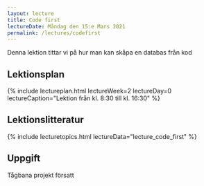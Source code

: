 ```yaml
---
layout: lecture
title: Code first
lectureDate: Måndag den 15:e Mars 2021
permalink: /lectures/codefirst
---
```


Denna lektion tittar vi på hur man kan skåpa en databas från kod

## Lektionsplan

{% include lectureplan.html lectureWeek=2 lectureDay=0 lectureCaption="Lektion från kl. 8:30 till kl. 16:30" %}

## Lektionslitteratur

{% include lecturetopics.html lectureData="lecture_code_first" %}

## Uppgift

Tågbana projekt försatt